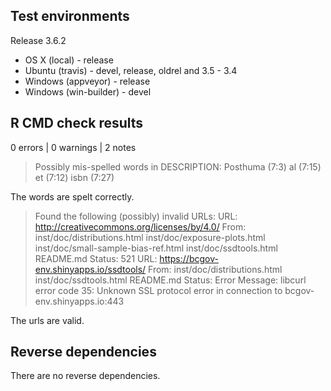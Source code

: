## Test environments

Release 3.6.2

* OS X (local) - release
* Ubuntu (travis) - devel, release, oldrel and 3.5 - 3.4
* Windows (appveyor) - release
* Windows (win-builder) - devel

## R CMD check results

0 errors | 0 warnings | 2 notes

> Possibly mis-spelled words in DESCRIPTION:
  Posthuma (7:3)
  al (7:15)
  et (7:12)
  isbn (7:27)
  
The words are spelt correctly.

> Found the following (possibly) invalid URLs:
  URL: http://creativecommons.org/licenses/by/4.0/
    From: inst/doc/distributions.html
          inst/doc/exposure-plots.html
          inst/doc/small-sample-bias-ref.html
          inst/doc/ssdtools.html
          README.md
    Status: 521
  URL: https://bcgov-env.shinyapps.io/ssdtools/
    From: inst/doc/distributions.html
          inst/doc/ssdtools.html
          README.md
    Status: Error
    Message: libcurl error code 35:
      	Unknown SSL protocol error in connection to bcgov-env.shinyapps.io:443
      	
The urls are valid.

## Reverse dependencies

There are no reverse dependencies.
